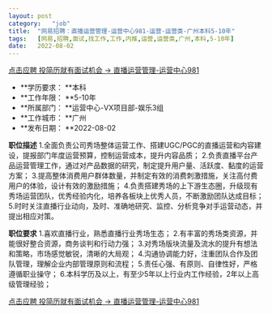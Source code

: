 ```yaml
---
layout:	post
category:	"job"
title:	"网易招聘：直播运营管理-运营中心981-运营-运营类-广州本科5-10年"
tags:	[网易,招聘,面试,找工作,工作,内推,运营,运营类,广州,本科,5-10年]
date:	2022-08-02
---
```


[点击应聘 投简历就有面试机会 -> 直播运营管理-运营中心981](http://mobile.bole.netease.com/bole/boleDetail?id=32421&employeeId=346f03c3cda5f04c&key=all)



- **学历要求： **本科
- **工作年限： **5-10年
- **所属部门： **运营中心-VX项目部-娱乐3组
- **工作城市： **广州
- **发布日期： **2022-08-02



**职位描述**
1.全面负责公司秀场整体运营工作、搭建UGC/PGC的直播运营和内容建设，提报部门年度运营预算，控制运营成本，提升内容品质；
2.负责直播平台产品运营管理工作，通过对产品数据的研究，制定提升用户量、活跃度、黏度的运营方案；
3.提高整体消费用户群体数量，并制定有效的消费刺激措施，关注高付费用户的体验，设计有效的激励措施；
4.负责搭建秀场的上下游生态圈，升级现有秀场运营团队，优秀经验内化，培养各板块上优秀人员，不断激励团队达成目标；
5.时时关注直播行业动向，及时、准确地研究、监控、分析竞争对手运营动态，并提出相应对策。



**职位要求**
1.喜欢直播行业，熟悉直播行业秀场生态；
2.有丰富的秀场类资源，并能很好整合资源，商务谈判和行动力强；
3.对秀场版块流量及流水的提升有想法和策略，市场感觉敏锐，清晰的大局观；
4.沟通协调能力好，注重团队合作及团队管理，理解企业内部管理原则和流程；
5.责任心强、有原则、自律性好，严格遵循职业操守；
6.本科学历及以上，有至少5年以上行业内工作经验，2年以上高级管理经验；



[点击应聘 投简历就有面试机会 -> 直播运营管理-运营中心981](http://mobile.bole.netease.com/bole/boleDetail?id=32421&employeeId=346f03c3cda5f04c&key=all)